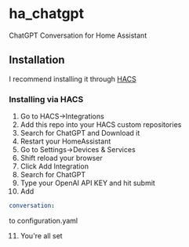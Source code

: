 # ha_chatgpt
 ChatGPT Conversation for Home Assistant
## Installation

I recommend installing it through [HACS](https://github.com/hacs/integration)

### Installing via HACS

1. Go to HACS->Integrations
2. Add this repo into your HACS custom repositories
3. Search for ChatGPT and Download it
4. Restart your HomeAssistant
5. Go to Settings->Devices & Services
6. Shift reload your browser
7. Click Add Integration
8. Search for ChatGPT
9. Type your OpenAI API KEY and hit submit
10. Add
```yaml
conversation:
```
to configuration.yaml

11. You're all set